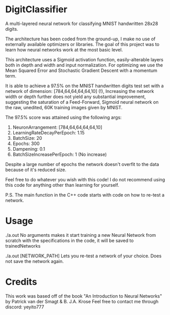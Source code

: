 # DigitClassifier
A multi-layered neural network for classifying MNIST handwritten 28x28 digits.

The architecture has been coded from the ground-up, I make no use of externally available optimizers or libraries.
The goal of this project was to learn how neural networks work at the most basic level.

This architecture uses a Sigmoid activation function, easily-alterable layers both in depth and width and input normalization.
For optimizing we use the Mean Squared Error and Stochastic Gradient Descent with a momentum term.

It is able to achieve a 97.5% on the MNIST handwritten digits test set with a network of dimension: [784,64,64,64,64,10] (!),
Increasing the network width or depth further does not yield any substantial improvement, suggesting the saturation of a Feed-Forward,
Sigmoid neural network on the raw, unedited, 60K training images given by MNIST.

The 97.5% score was attained using the following args:
  1. NeuronArrangement: [784,64,64,64,64,10]
  2. LearningRateDecayPerEpoch: 1.15
  3. BatchSize: 20
  4. Epochs: 300
  5. Dampening: 0.1
  6. BatchSizeIncreasePerEpoch: 1 (No increase)

 Despite a large number of epochs the network doesn't overfit to the data because of it's reduced size.

 Feel free to do whatever you wish with this code!
 I do not recommend using this code for anything other than learning for yourself.

 P.S. The main function in the C++ code starts with code on how to re-test a network.

 # Usage
  ./a.out
No arguments makes it start training a new Neural Network from scratch with the specifications in the code, it will be saved to trainedNetworks

  ./a.out [NETWORK_PATH]
Lets you re-test a network of your choice. Does not save the network again.

# Credits
This work was based off of the book "An Introduction to Neural Networks" by Patrick van der Smagt & B. J.A. Krose
Feel free to contact me through discord: yeyito777
